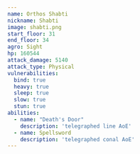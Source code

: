 ```yaml
---
name: Orthos Shabti
nickname: Shabti
image: shabti.png
start_floor: 31
end_floor: 34
agro: Sight
hp: 160544
attack_damage: 5140
attack_type: Physical
vulnerabilities:
  bind: true
  heavy: true
  sleep: true
  slow: true
  stun: true
abilities:
  - name: "Death's Door"
    description: 'telegraphed line AoE'
  - name: Spellsword
    description: 'telegraphed conal AoE'
---
```

